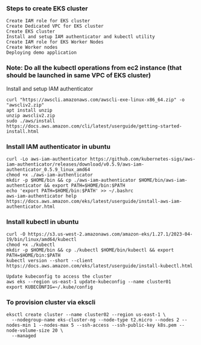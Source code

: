 ### Steps to create EKS cluster
```
Create IAM role for EKS cluster
Create Dedicated VPC for EKS cluster
Create EKS cluster
Install and setup IAM authenticator and kubectl utility
Create IAM role for EKS Worker Nodes
Create Worker nodes
Deploying demo application 
```

### Note: Do all the kubectl operations from ec2 instance (that should be launched in same VPC of EKS cluster)

Install and setup IAM authenticator
```
curl "https://awscli.amazonaws.com/awscli-exe-linux-x86_64.zip" -o "awscliv2.zip"
apt install unzip
unzip awscliv2.zip
sudo ./aws/install
https://docs.aws.amazon.com/cli/latest/userguide/getting-started-install.html
```

### Install IAM authenticator in ubuntu
```
curl -Lo aws-iam-authenticator https://github.com/kubernetes-sigs/aws-iam-authenticator/releases/download/v0.5.9/aws-iam-authenticator_0.5.9_linux_amd64
chmod +x ./aws-iam-authenticator
mkdir -p $HOME/bin && cp ./aws-iam-authenticator $HOME/bin/aws-iam-authenticator && export PATH=$HOME/bin:$PATH
echo 'export PATH=$HOME/bin:$PATH' >> ~/.bashrc
aws-iam-authenticator help
https://docs.aws.amazon.com/eks/latest/userguide/install-aws-iam-authenticator.html
```

### Install kubectl in ubuntu
```
curl -O https://s3.us-west-2.amazonaws.com/amazon-eks/1.27.1/2023-04-19/bin/linux/amd64/kubectl
chmod +x ./kubectl
mkdir -p $HOME/bin && cp ./kubectl $HOME/bin/kubectl && export PATH=$HOME/bin:$PATH
kubectl version --short --client
https://docs.aws.amazon.com/eks/latest/userguide/install-kubectl.html

Update kubeconfig to access the cluster
aws eks --region us-east-1 update-kubeconfig --name cluster01
export KUBECONFIG=~/.kube/config
```

### To provision cluster via ekscli
```
eksctl create cluster --name cluster02 --region us-east-1 \
  --nodegroup-name eks-cluster-ng --node-type t2.micro --nodes 2 --nodes-min 1 --nodes-max 5 --ssh-access --ssh-public-key k8s.pem --node-volume-size 20 \
  --managed
```